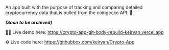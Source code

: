 An app built with the purpose of tracking and comparing detailed cryptocurrency data that is pulled from the coingecko API. 🤯

_**(Soon to be archived)**_

👨‍💻 Live demo here: https://crypto-app-git-body-rebuild-keiryan.vercel.app

⚙️ Live code here: https://githubbox.com/keiryan/Crypto-App
